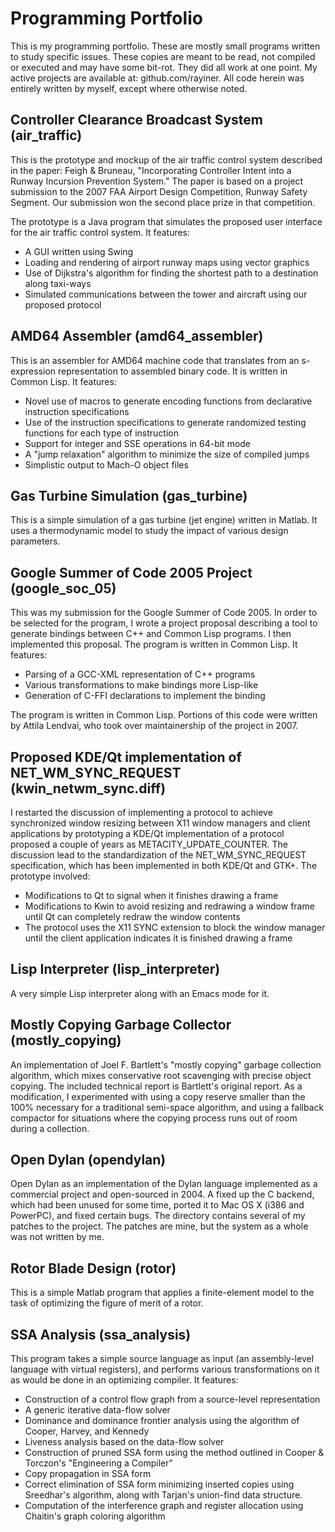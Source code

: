 # Programming Portfolio

This is my programming portfolio. These are mostly small programs written to study specific issues. These copies are meant to be read, not compiled or executed and may have some bit-rot. They did all work at one point. My active projects are available at: github.com/rayiner. All code herein was entirely written by myself, except where otherwise noted. 

## Controller Clearance Broadcast System (air_traffic)

This is the prototype and mockup of the air traffic control system described in the paper: Feigh & Bruneau, "Incorporating Controller Intent into a Runway Incursion Prevention System." The paper is based on a project submission to the 2007 FAA Airport Design Competition, Runway Safety Segment. Our submission won the second place prize in that competition. 

The prototype is a Java program that simulates the proposed user interface for the air traffic control system. It features:
- A GUI written using Swing
- Loading and rendering of airport runway maps using vector graphics
- Use of Dijkstra's algorithm for finding the shortest path to a destination along taxi-ways
- Simulated communications between the tower and aircraft using our proposed protocol

## AMD64 Assembler (amd64_assembler)

This is an assembler for AMD64 machine code that translates from an s-expression representation to assembled binary code. It is written in Common Lisp. It features:
- Novel use of macros to generate encoding functions from declarative instruction specifications
- Use of the instruction specifications to generate randomized testing functions for each type of instruction
- Support for integer and SSE operations in 64-bit mode
- A "jump relaxation" algorithm to minimize the size of compiled jumps
- Simplistic output to Mach-O object files

## Gas Turbine Simulation (gas_turbine)

This is a simple simulation of a gas turbine (jet engine) written in Matlab. It uses a thermodynamic model to study the impact of various design parameters. 

## Google Summer of Code 2005 Project (google_soc_05)

This was my submission for the Google Summer of Code 2005. In order to be selected for the program, I wrote a project proposal describing a tool to generate bindings between C++ and Common Lisp programs. I then implemented this proposal. The program is written in Common Lisp. It features:
- Parsing of a GCC-XML representation of C++ programs
- Various transformations to make bindings more Lisp-like
- Generation of C-FFI declarations to implement the binding

The program is written in Common Lisp. Portions of this code were written by Attila Lendvai, who took over maintainership of the project in 2007. 

## Proposed KDE/Qt implementation of NET_WM_SYNC_REQUEST (kwin_netwm_sync.diff)

I restarted the discussion of implementing a protocol to achieve synchronized window resizing between X11 window managers and client applications by prototyping a KDE/Qt implementation of a protocol proposed a couple of years as METACITY_UPDATE_COUNTER. The discussion lead to the standardization of the NET_WM_SYNC_REQUEST specification, which has been implemented in both KDE/Qt and GTK+. The prototype involved:
- Modifications to Qt to signal when it finishes drawing a frame
- Modifications to Kwin to avoid resizing and redrawing a window frame until Qt can completely redraw the window contents
- The protocol uses the X11 SYNC extension to block the window manager until the client application indicates it is finished drawing a frame

## Lisp Interpreter (lisp_interpreter)

A very simple Lisp interpreter along with an Emacs mode for it.

## Mostly Copying Garbage Collector (mostly_copying)

An implementation of Joel F. Bartlett's "mostly copying" garbage collection algorithm, which mixes conservative root scavenging with precise object copying. The included technical report is Bartlett's original report. As a modification, I experimented with using a copy reserve smaller than the 100% necessary for a traditional semi-space algorithm, and using a fallback compactor for situations where the copying process runs out of room during a collection. 

## Open Dylan (opendylan)

Open Dylan as an implementation of the Dylan language implemented as a commercial project and open-sourced in 2004. A fixed up the C backend, which had been unused for some time, ported it to Mac OS X (i386 and PowerPC), and fixed certain bugs. The directory contains several of my patches to the project. The patches are mine, but the system as a whole was not written by me.

## Rotor Blade Design (rotor)

This is a simple Matlab program that applies a finite-element model to the task of optimizing the figure of merit of a rotor. 

## SSA Analysis (ssa_analysis)

This program takes a simple source language as input (an assembly-level language with virtual registers), and performs various transformations on it as would be done in an optimizing compiler. It features:
- Construction of a control flow graph from a source-level representation
- A generic iterative data-flow solver
- Dominance and dominance frontier analysis using the algorithm of Cooper, Harvey, and Kennedy
- Liveness analysis based on the data-flow solver
- Construction of pruned SSA form using the method outlined in Cooper & Torczon's "Engineering a Compiler" 
- Copy propagation in SSA form
- Correct elimination of SSA form minimizing inserted copies using Sreedhar's algorithm, along with Tarjan's union-find data structure.
- Computation of the interference graph and register allocation using Chaitin's graph coloring algorithm
